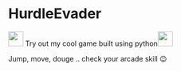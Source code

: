 # HurdleEvader
<img src="https://media.giphy.com/media/WUlplcMpOCEmTGBtBW/giphy.gif" width="30">  Try out my cool game built using python<img src="https://media.giphy.com/media/WUlplcMpOCEmTGBtBW/giphy.gif" width="30"> 

Jump, move, douge .. 
check your arcade skill 😉
